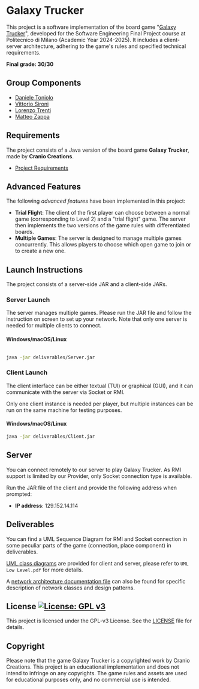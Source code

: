 # Galaxy Trucker

This project is a software implementation of the board game "[Galaxy Trucker](https://www.craniocreations.it/prodotto/galaxy-trucker)", developed for the Software Engineering Final Project course at Politecnico di Milano (Academic Year 2024-2025). It includes a client-server architecture, adhering to the game's rules and specified technical requirements.

**Final grade: 30/30**

## Group Components
- [Daniele Toniolo](https://github.com/danieletoniolo)
- [Vittorio Sironi](https://github.com/vittoriosironi)
- [Lorenzo Trenti](https://github.com/LorenzoTrenti)
- [Matteo Zappa](https://github.com/Mz2305)

## Requirements
The project consists of a Java version of the board game **Galaxy Trucker**, made by **Cranio Creations**.

- [Project Requirements](assets/Requisiti%20e%20Tabella%20di%20Valutazione.pdf)

## Advanced Features
The following *advanced features* have been implemented in this project:
- **Trial Flight**: The client of the first player can choose between a normal game (corresponding to Level 2) and a "trial flight" game. The server then implements the two versions of the game rules with differentiated boards.
- **Multiple Games**: The server is designed to manage multiple games concurrently. This allows players to choose which open game to join or to create a new one.

## Launch Instructions
The project consists of a server-side JAR and a client-side JARs.

### Server Launch
The server manages multiple games. Please run the JAR file and follow the instruction on screen to set up your network. Note that only one server is needed for multiple clients to connect.

#### Windows/macOS/Linux
  ``` bash

java -jar deliverables/Server.jar

```

### Client Launch
The client interface can be either textual (TUI) or graphical (GUI), and it can communicate with the server via Socket or RMI.

Only one client instance is needed per player, but multiple instances can be run on the same machine for testing purposes.

#### Windows/macOS/Linux
```bash
java -jar deliverables/Client.jar

```

## Server

You can connect remotely to our server to play Galaxy Trucker. As RMI support is limited by our Provider, only Socket connection type is available.

Run the JAR file of the client and provide the following address when prompted:
- **IP address**: 129.152.14.114

## Deliverables

You can find a UML Sequence Diagram for RMI and Socket connection in some peculiar parts of the game (connection, place component) in deliverables.

[UML class diagrams](deliverables/UML%20High%20Level.pdf) are provided for client and server, please refer to `UML Low Level.pdf` for more details.

A [network architecture documentation file](deliverables/NetworkProtocol.pdf) can also be found for specific description of network classes and design patterns.

## License [![License: GPL v3](https://img.shields.io/badge/License-GPLv3-blue.svg)](https://www.gnu.org/licenses/gpl-3.0)
This project is licensed under the GPL-v3 License. See the [LICENSE](LICENSE) file for details.

## Copyright
Please note that the game Galaxy Trucker is a copyrighted work by Cranio Creations. This project is an educational implementation and does not intend to infringe on any copyrights. The game rules and assets are used for educational purposes only, and no commercial use is intended.